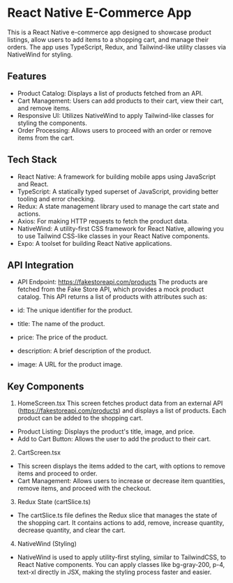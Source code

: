 # React Native E-Commerce App
This is a React Native e-commerce app designed to showcase product listings, allow users to add items to a shopping cart, and manage their orders. The app uses TypeScript, Redux, and Tailwind-like utility classes via NativeWind for styling.

## Features
- Product Catalog: Displays a list of products fetched from an API.
- Cart Management: Users can add products to their cart, view their cart, and remove items.
- Responsive UI: Utilizes NativeWind to apply Tailwind-like classes for styling the components.
- Order Processing: Allows users to proceed with an order or remove items from the cart.

## Tech Stack
- React Native: A framework for building mobile apps using JavaScript and React.
- TypeScript: A statically typed superset of JavaScript, providing better tooling and error checking.
- Redux: A state management library used to manage the cart state and actions.
- Axios: For making HTTP requests to fetch the product data.
- NativeWind: A utility-first CSS framework for React Native, allowing you to use Tailwind CSS-like classes in your React Native components.
- Expo: A toolset for building React Native applications.

## API Integration
- API Endpoint: https://fakestoreapi.com/products
The products are fetched from the Fake Store API, which provides a mock product catalog. This API returns a list of products with attributes such as:

- id: The unique identifier for the product.
- title: The name of the product.
- price: The price of the product.
- description: A brief description of the product.
- image: A URL for the product image.

## Key Components
1. HomeScreen.tsx
This screen fetches product data from an external API (https://fakestoreapi.com/products) and displays a list of products. Each product can be added to the shopping cart.

- Product Listing: Displays the product's title, image, and price.
- Add to Cart Button: Allows the user to add the product to their cart.
  
2. CartScreen.tsx
-  This screen displays the items added to the cart, with options to remove items and proceed to order.
- Cart Management: Allows users to increase or decrease item quantities, remove items, and proceed with the checkout.
  
3. Redux State (cartSlice.ts)
- The cartSlice.ts file defines the Redux slice that manages the state of the shopping cart. It contains actions to add, remove, increase quantity, decrease quantity, and clear the cart.

4. NativeWind (Styling)
- NativeWind is used to apply utility-first styling, similar to TailwindCSS, to React Native components. You can apply classes like bg-gray-200, p-4, text-xl directly in JSX, making the styling process faster and easier.
  
